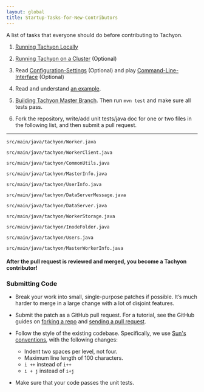 ```yaml
---
layout: global
title: Startup-Tasks-for-New-Contributors
---
```


A list of tasks that everyone should do before contributing to Tachyon.

1.  [Running Tachyon
    Locally](Running-Tachyon-Locally.html)

2.  [Running Tachyon on a
    Cluster](Running-Tachyon-on-a-Cluster.html)
    (Optional)

3.  Read
    [Configuration-Settings](Configuration-Settings.html)
    (Optional) and play
    [Command-Line-Interface](Command-Line-Interface.html)
    (Optional)

4.  Read and understand [an
    example](https://github.com/amplab/tachyon/blob/master/src/main/java/tachyon/examples/BasicOperations.java).

5.  [Building Tachyon Master
    Branch](Building-Tachyon-Master-Branch.html). Then
    run `mvn test` and make sure all tests pass.

6.  Fork the repository, write/add unit tests/java doc for one or two
    files in the following list, and then submit a pull request.

* * * * *

    src/main/java/tachyon/Worker.java

    src/main/java/tachyon/WorkerClient.java

    src/main/java/tachyon/CommonUtils.java

    src/main/java/tachyon/MasterInfo.java

    src/main/java/tachyon/UserInfo.java

    src/main/java/tachyon/DataServerMessage.java

    src/main/java/tachyon/DataServer.java

    src/main/java/tachyon/WorkerStorage.java

    src/main/java/tachyon/InodeFolder.java

    src/main/java/tachyon/Users.java

    src/main/java/tachyon/MasterWorkerInfo.java

#### [](#wiki-after-the-pull-request-is-reviewed-and-merged-you-become-a-tachyon-contributor)After the pull request is reviewed and merged, you become a Tachyon contributor!

### [](#wiki-submitting-code)Submitting Code

-   Break your work into small, single-purpose patches if possible. It’s
    much harder to merge in a large change with a lot of disjoint
    features.
-   Submit the patch as a GitHub pull request. For a tutorial, see the
    GitHub guides on [forking a
    repo](https://help.github.com/articles/fork-a-repo) and [sending a
    pull request](https://help.github.com/articles/using-pull-requests).
-   Follow the style of the existing codebase. Specifically, we use
    [Sun's
    conventions](http://www.oracle.com/technetwork/java/codeconv-138413.html),
    with the following changes:
    -   Indent two spaces per level, not four.
    -   Maximum line length of 100 characters.
    -   `i ++` instead of `i++`
    -   `i + j` instead of `i+j`

-   Make sure that your code passes the unit tests.


